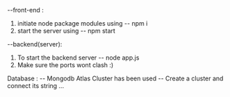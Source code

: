 --front-end :
1. initiate node package modules using -- npm i
2. start the server using -- npm start


--backend(server):
1. To start the backend server -- node app.js
2. Make sure the ports wont clash :)


Database :
-- Mongodb Atlas Cluster has been used 
-- Create a cluster and connect its string ...
